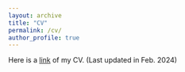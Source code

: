 ```yaml
---
layout: archive
title: "CV"
permalink: /cv/
author_profile: true
---
```


Here is a [link](https://elaina.github.io/files/MingchongLi_CV.pdf) of my CV. (Last updated in Feb. 2024)

